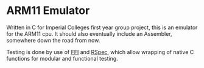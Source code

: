ARM11 Emulator
==============

Written in C for Imperial Colleges first year group project, this is an
emulator for the ARM11 cpu. It should also eventually include an
Assembler, somewhere down the road from now.

Testing is done by use of [FFI](https://github.com/ffi/ffi) and
[RSpec](https://github.com/rspec/rspec), which allow wrapping of native
C functions for modular and functional testing.
